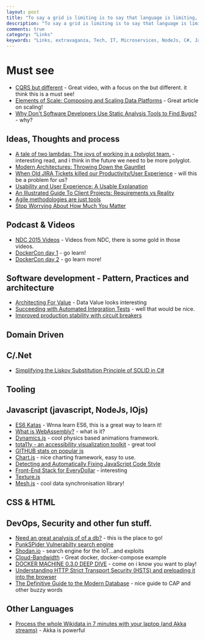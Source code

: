 ```yaml
---
layout: post
title: "To say a grid is limiting is to say that language is limiting, or typography is limiting."
description: "To say a grid is limiting is to say that language is limiting, or typography is limiting."
comments: true
category: "Links"
keywords: "Links, extravaganza, Tech, IT, Microservices, NodeJs, C#, Javascript, Solution architecture"
---
```

#  Must see #
  * [CQRS but different](https://vimeo.com/131199089) - Great video, with a focus on the but different. it think this is a must see!
  * [Elements of Scale: Composing and Scaling Data Platforms](http://www.benstopford.com/2015/04/28/elements-of-scale-composing-and-scaling-data-platforms/) - Great article on scaling!
  * [Why Don't Software Developers Use Static Analysis Tools to Find Bugs?](http://www.viva64.com/en/b/0335/) - why?

##  Ideas, Thoughts and process ##
  * [A tale of two lambdas: The joys of working in a polyglot team.](http://dev.otto.de/2015/06/23/a-tale-of-two-lambdas-2/) - interesting read, and i think in the future we need to be more polyglot.
  * [Modern Architectures: Throwing Down the Gauntlet](https://developer.salesforce.com/blogs/developer-relations/2015/06/modern-architectures-throwing-gauntlet.html)
  * [When Old JIRA Tickets killed our Productivity/User Experience](http://apmblog.dynatrace.com/2015/06/25/when-old-jira-tickets-killed-our-productivityuser-experience/) - will this be a problem for us?
  * [Usability and User Experience: A Usable Explanation](http://www.stickyminds.com/article/usability-and-user-experience-usable-explanation)
  * [An Illustrated Guide To Client Projects: Requirements vs Reality](http://derickbailey.com/2015/06/27/an-illustrated-guide-to-client-projects-requirements-vs-reality/)
  * [Agile methodologies are just tools](http://designcoderelease.blogspot.co.uk/2015/06/agile-methodologies-are-just-tools.html)
  * [Stop Worrying About How Much You Matter](http://peterbregman.com/articles/stop-worrying-about-how-much-you-matter/#.VZOmHfntluB)

##  Podcast & Videos ##
  * [NDC 2015 Videos](https://vimeo.com/ndcconferences/videos/) - Videos from NDC, there is some gold in those videos.
  * [DockerCon day 1](https://blog.docker.com/2015/06/dockercon-2015-videos-day-1-of-docker-docker-docker-2/) - go learn!
  * [DockerCon day 2](https://blog.docker.com/2015/06/dockercon-2015-videos-day-2-docker-docker-docker/) - go learn more!

##  Software development - Pattern, Practices and architecture ##
  * [Architecting For Value](http://stevetodd.typepad.com/my_weblog/2015/06/architecting-for-value.html) - Data Value looks interesting
  * [Succeeding with Automated Integration Tests](http://jeremydmiller.com/2015/06/25/succeeding_with_integration_testing/) - well that would be nice.
  * [Improved production stability with circuit breakers](http://engineering.heroku.com/blogs/2015-06-30-improved-production-stability-with-circuit-breakers/) 

##  Domain Driven ##

##  C/.Net ##
  * [Simplifying the Liskov Substitution Principle of SOLID in C#](http://www.infragistics.com/community/blogs/dhananjay_kumar/archive/2015/06/30/simplifying-the-liskov-substitution-principle-of-solid-in-c.aspx)

##  Tooling  ##

##  Javascript (javascript, NodeJs, IOjs) ##
  * [ES6 Katas](http://es6katas.org/) - Wnna learn ES6, this is a great way to learn it!
  * [What is WebAssembly?](https://medium.com/javascript-scene/what-is-webassembly-the-dawn-of-a-new-era-61256ec5a8f6) - what is it?
  * [Dynamics.js](http://dynamicsjs.com/) - cool physics based animations framework.
  * [tota11y - an accessibility visualization toolkit](http://khan.github.io/tota11y/) - great tool
  * [GITHUB stats on popular js](http://stats.js.org/)
  * [Chart.js](http://www.chartjs.org/) - nice charting framework, easy to use.
  * [Detecting and Automatically Fixing JavaScript Code Style](http://ariya.ofilabs.com/2015/06/detecting-and-automatically-fixing-javascript-code-style.html)
  * [Front-End Stack for EveryDollar](http://www.developwithpurpose.com/front-end-stack-for-everydollar/) - interesting
  * [Texture.js](http://www.noupe.com/development/textures-js-svg-textures-in-all-shapes-and-colors-91582.html)
  * [Mesh.js](http://dailyjs.com/2015/06/29/mesh-js/) - cool data synchronisation library!

##  CSS & HTML ##

##  DevOps, Security and other fun stuff. ##
  * [Need an great analysis of of a db?](https://aphyr.com/tags/jepsen) - this is the place to go!
  * [PunkSPider Vulnerabilty search engine](https://www.punkspider.org)
  * [Shodan.io](https://www.shodan.io/) - search engine for the IoT...and exploits
  * [Cloud-Bandwidth](https://github.com/nerdalert/cloud-bandwidth) - Great docker, docker-compose example
  * [DOCKER MACHINE 0.3.0 DEEP DIVE](https://blog.docker.com/2015/06/docker-machine-0-3-0-deep-dive/) - come on i know you want to play!
  * [Understanding HTTP Strict Transport Security (HSTS) and preloading it into the browser](http://www.troyhunt.com/2015/06/understanding-http-strict-transport.html)
  * [The Definitive Guide to the Modern Database](http://java.dzone.com/articles/definitive-guide-modern) - nice guide to CAP and other buzzy words 

##  Other Languages ##
  * [Process the whole Wikidata in 7 minutes with your laptop (and Akka streams)](http://engineering.intenthq.com/2015/06/wikidata-akka-streams) - Akka is powerful


